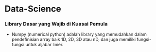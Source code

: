 # Data-Science
### Library Dasar yang Wajib di Kuasai Pemula
- Numpy
(numerical python) adalah library yang memudahkan dalam pendefinisian array baik 1D, 2D, 3D atau nD, dan juga memiliki fungsi-fungsi untuk aljabar linier.
